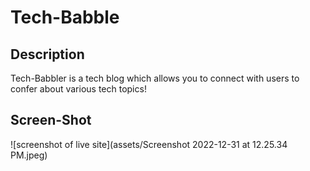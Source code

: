 # Tech-Babble
## Description
Tech-Babbler is a tech blog which allows you to connect with users to confer about various tech topics!

## Screen-Shot
![screenshot of live site](assets/Screenshot 2022-12-31 at 12.25.34 PM.jpeg)
